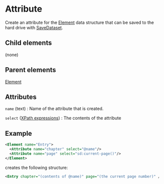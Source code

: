 # Attribute



Create an attribute for the [Element](../element.md) data structure that can be saved to the hard drive with [SaveDataset](../savedataset.md).



##  Child elements

(none)

##  Parent elements

[Element](../element.md)


## Attributes



`name` (text)
:   Name of the attribute that is created.




`select` ([XPath expressions](../../../manual/xpath.md))
:   The contents of the attribute




## Example

```xml
<Element name="Entry">
  <Attribute name="chapter" select="@name"/>
  <Attribute name="page" select="sd:current-page()"/>
</Element>

```

creates the following structure:


```xml
<Entry chapter="(contents of @name)" page="(the current page number)" />
```






